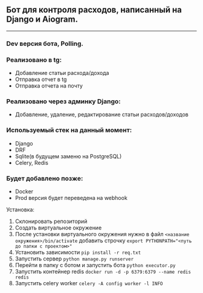 ## Бот для контроля расходов, написанный на Django и Aiogram.

***

### Dev версия бота, Polling.

### Реализовано в tg:
* Добавление статьи расхода/дохода
* Отправка отчет в tg
* Отправка отчета на почту
### Реализовано через админку Django:
* Добавление, удаление, редактирование статьи расходов/доходов


### Используемый стек на данный момент:
* Django
* DRF
* Sqlite(в будущем заменю на PostgreSQL)
* Celery, Redis

### Будет добавлено позже:
* Docker
* Prod версия будет переведена на webhook

Установка:
1) Склонировать репозиторий
2) Создать виртуальное окружение
3) После установки виртуального окружения нужно в файл 
`<название окружения>/bin/activate` добавить строчку 
`export PYTHONPATH="<путь до папки с проектом>"`
4) Установить зависимости `pip install -r req.txt`
5) Запустить сервер `python manage.py runserver`
6) Перейти в папку с ботом и запустить бота `python executor.py`
7) Запустить контейнер redis `docker run -d -p 6379:6379 --name redis redis`
8) Запустить celery worker `celery -A config worker -l INFO`
